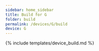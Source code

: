 ```yaml
---
sidebar: home_sidebar
title: Build for G
folder: build
permalink: /devices/G/build
device: G
---
```

{% include templates/device_build.md %}
